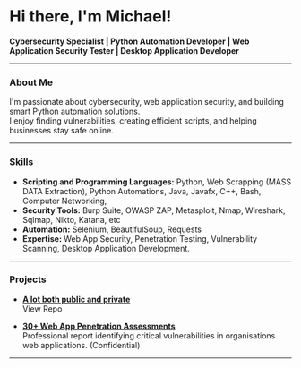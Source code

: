 # Hi there, I'm Michael!

**Cybersecurity Specialist | Python Automation Developer | Web Application Security Tester | Desktop Application Developer**

---

### About Me
I'm passionate about cybersecurity, web application security, and building smart Python automation solutions.  
I enjoy finding vulnerabilities, creating efficient scripts, and helping businesses stay safe online.

---

### Skills
- **Scripting and Programming Languages:** Python, Web Scrapping (MASS DATA Extraction), Python Automations, Java, Javafx, C++, Bash, Computer Networking, 
- **Security Tools:** Burp Suite, OWASP ZAP, Metasploit, Nmap, Wireshark, Sqlmap, Nikto, Katana, etc
- **Automation:** Selenium, BeautifulSoup, Requests
- **Expertise:** Web App Security, Penetration Testing, Vulnerability Scanning, Desktop Application Development.

---

### Projects
- **[A lot both public and private ](#)**  
  View Repo

- **[30+ Web App Penetration Assessments](#)**  
  Professional report identifying critical vulnerabilities in organisations web applications. (Confidential)

---

